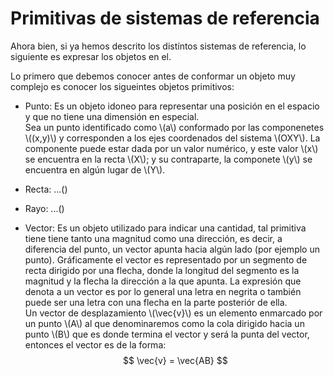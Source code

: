 # Primitivas de sistemas de referencia 
Ahora bien, si ya hemos descrito los distíntos sistemas de referencia, lo siguiente es expresar los objetos en el.

Lo primero que debemos conocer antes de conformar un objeto muy complejo es conocer los sigueintes objetos primitivos:

- Punto: Es un objeto idoneo para representar una posición en el espacio y que no tiene una dimensión en especial. <br>
Sea un punto identificado como \\(a\\) conformado por las componenetes \\((x,y)\\) y corresponden a los ejes coordenados del sistema \\(OXY\\). La componente puede estar dada por un valor numérico, y este valor \\(x\\) se encuentra en la recta \\(X\\); y su contraparte, la componete \\(y\\) se encuentra en algún lugar de \\(Y\\).

- Recta: ...()

- Rayo: ...()

- Vector: Es un objeto utilizado para indicar una cantidad, tal primitiva tiene tiene tanto una magnitud como una dirección, es decir, a diferencia del punto, un vector apunta hacia algún lado (por ejemplo un punto). Gráficamente el vector es representado por un segmento de recta dirigido por una flecha, donde la longitud del segmento es la magnitud y la flecha la dirección a la que apunta. La expresión que denota a un vector es por lo general una letra en negrita o también puede ser una letra con una flecha en la parte posteriór de ella. <br>
Un vector de desplazamiento \\(\vec{v}\\) es un elemento enmarcado por un punto \\(A\\) al que denominaremos como la cola dirigido hacia un punto \\(B\\) que es donde termina el vector y será la punta del vector, entonces el vector es de la forma:
$$
    \vec{v} = \vec{AB}
$$